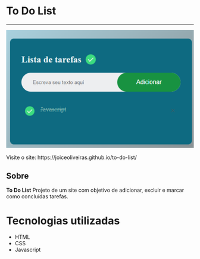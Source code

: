# To Do List
---
<p align="center" >
     <img width="600" heigth="600" src="https://github.com/joiceoliveiras/to-do-list/blob/main/imagens/tdlst.png">
</p>
Visite o site: https://joiceoliveiras.github.io/to-do-list/

## Sobre

**To Do List** Projeto de um site com objetivo de adicionar, excluir e marcar como concluídas tarefas.

# Tecnologias utilizadas
- HTML
- CSS
- Javascript
